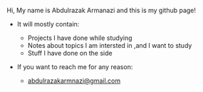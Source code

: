 Hi, My name is Abdulrazak Armanazi and this is my github page!
- It will mostly contain:
  - Projects I have done while studying
  - Notes about topics I am intersted in ,and I want to study
  - Stuff I have done on the side 

- If you want to reach me for any reason:
  - abdulrazakarmnazi@gmail.com

